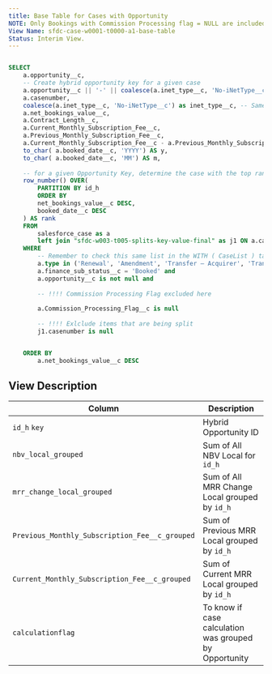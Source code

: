 ```yaml
---
title: Base Table for Cases with Opportunity
NOTE: Only Bookings with Commission Processing flag = NULL are included; Only Renewal, Amendment, Transfer included in grouping. Splits are removed from Grouping (Renewal, Amendment, Transfer splits)
View Name: sfdc-case-w0001-t0000-a1-base-table
Status: Interim View.
---
```


```sql

SELECT
	a.opportunity__c,
	-- Create hybrid opportunity key for a given case
	a.opportunity__c || '-' || coalesce(a.inet_type__c, 'No-iNetType__c') || '-' || to_char( a.booked_date__c, 'YYYY') || '-' || to_char( a.booked_date__c, 'MM') AS id_h,
	a.casenumber,
	coalesce(a.inet_type__c, 'No-iNetType__c') as inet_type__c, -- Same syntax used in Split Table, to identify Split Cases by id_h at sfdc-w003-t005-splits-key-value-final
	a.net_bookings_value__c,
	a.Contract_Length__c,
	a.Current_Monthly_Subscription_Fee__c,
	a.Previous_Monthly_Subscription_Fee__c,
	a.Current_Monthly_Subscription_Fee__c - a.Previous_Monthly_Subscription_Fee__c as MRRChangeLocal,
	to_char( a.booked_date__c, 'YYYY') AS y,
	to_char( a.booked_date__c, 'MM') AS m,
	
	-- for a given Opportunity Key, determine the case with the top rank as determined by highest NBV
	row_number() OVER(     
		PARTITION BY id_h
		ORDER BY
		net_bookings_value__c DESC,
		booked_date__c DESC
	) AS rank
	FROM
		salesforce_case as a
		left join "sfdc-w003-t005-splits-key-value-final" as j1 ON a.casenumber = j1.casenumber
	WHERE
		-- Remember to check this same list in the WITH ( CaseList ) table in Final View
		a.type in ('Renewal', 'Amendment', 'Transfer – Acquirer', 'Transfer – Acquiree') and    
		a.finance_sub_status__c = 'Booked' and
		a.opportunity__c is not null and
		
		-- !!!! Commission Processing Flag excluded here
		
		a.Commission_Processing_Flag__c is null
		
		-- !!!! Exlclude items that are being split
		j1.casenumber is null


	ORDER BY
		a.net_bookings_value__c DESC

```		
## View Description

| Column | Description |
| --- | --- |
| `id_h` `key`| Hybrid Opportunity ID |
| `nbv_local_grouped` | Sum of All NBV Local for `id_h` |
| `mrr_change_local_grouped` | Sum of All MRR Change Local grouped by `id_h` |
| `Previous_Monthly_Subscription_Fee__c_grouped`| Sum of Previous MRR Local grouped by `id_h` |
| `Current_Monthly_Subscription_Fee__c_grouped` | Sum of Current MRR Local grouped by `id_h` |
| `calculationflag` | To know if case calculation was grouped by Opportunity |
